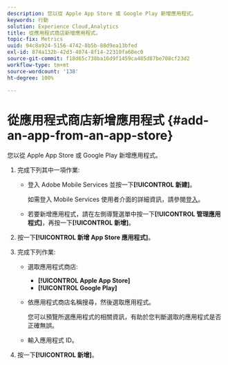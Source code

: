 ```yaml
---
description: 您以從 Apple App Store 或 Google Play 新增應用程式。
keywords: 行動
solution: Experience Cloud,Analytics
title: 從應用程式商店新增應用程式。
topic-fix: Metrics
uuid: 94c8a924-5156-4742-8b5b-88d9ea13bfed
exl-id: 874a132b-42d3-4074-8f14-22310fa60ec0
source-git-commit: f18d65c738ba16d9f1459ca485d87be708cf23d2
workflow-type: tm+mt
source-wordcount: '138'
ht-degree: 100%

---
```


# 從應用程式商店新增應用程式 {#add-an-app-from-an-app-store}

您以從 Apple App Store 或 Google Play 新增應用程式。

1. 完成下列其中一項作業:

   * 登入 Adobe Mobile Services 並按一下&#x200B;**[!UICONTROL 新建]**。

      如需登入 Mobile Services 使用者介面的詳細資訊，請參閱[登入](/help/using/gs/gs-signin.md)。

   * 若要新增應用程式，請在左側導覽選單中按一下&#x200B;**[!UICONTROL 管理應用程式]**，再按一下&#x200B;**[!UICONTROL 新增]**。

1. 按一下&#x200B;**[!UICONTROL 新增 App Store 應用程式]**。
1. 完成下列作業:

   * 選取應用程式商店:
      * **[!UICONTROL Apple App Store]**
      * **[!UICONTROL Google Play]**
   * 依應用程式商店名稱搜尋，然後選取應用程式。

      您可以預覽所選應用程式的相關資訊，有助於您判斷選取的應用程式是否正確無誤。

   * 輸入應用程式 ID。


1. 按一下&#x200B;**[!UICONTROL 新增]**。
